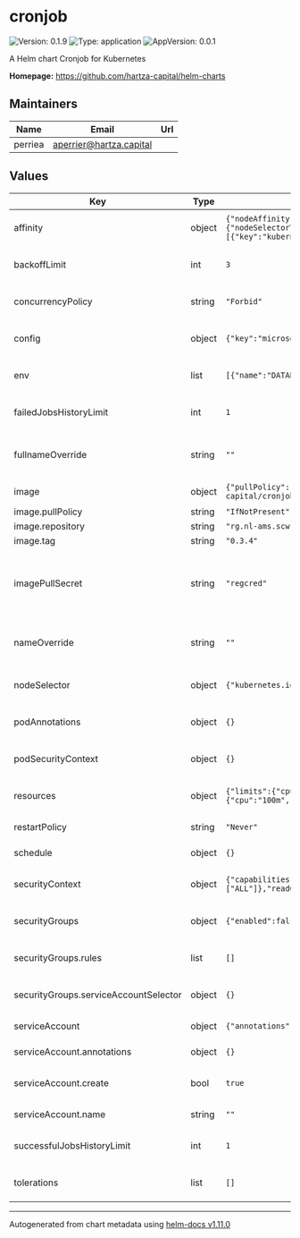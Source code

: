 # cronjob

![Version: 0.1.9](https://img.shields.io/badge/Version-0.1.9-informational?style=flat-square) ![Type: application](https://img.shields.io/badge/Type-application-informational?style=flat-square) ![AppVersion: 0.0.1](https://img.shields.io/badge/AppVersion-0.0.1-informational?style=flat-square)

A Helm chart Cronjob for Kubernetes

**Homepage:** <https://github.com/hartza-capital/helm-charts>

## Maintainers

| Name | Email | Url |
| ---- | ------ | --- |
| perriea | <aperrier@hartza.capital> |  |

## Values

| Key | Type | Default | Description |
|-----|------|---------|-------------|
| affinity | object | `{"nodeAffinity":{"requiredDuringSchedulingIgnoredDuringExecution":{"nodeSelectorTerms":[{"matchExpressions":[{"key":"kubernetes.io/arch","operator":"In","values":["arm64"]}]}]}}}` | affinity is an optional list of node affinities for pod assignment |
| backoffLimit | int | `3` | backoffLimit is the number of retries before considering the job failed |
| concurrencyPolicy | string | `"Forbid"` | concurrencyPolicy is the policy for handling concurrent jobs |
| config | object | `{"key":"microservice","name":"config"}` | config is a list of parameters to pass to the job |
| env | list | `[{"name":"DATABASE_DEBUG","value":"true"}]` | env is a list of environment variables to set in the container. |
| failedJobsHistoryLimit | int | `1` | failedJobsHistoryLimit is the number of failed jobs to keep |
| fullnameOverride | string | `""` | fullnameOverride is an optional string to substitute for the full names of resources |
| image | object | `{"pullPolicy":"IfNotPresent","repository":"rg.nl-ams.scw.cloud/hartza-capital/cronjob","tag":"0.3.4"}` | image is the image to use for the job |
| image.pullPolicy | string | `"IfNotPresent"` | The image pull policy |
| image.repository | string | `"rg.nl-ams.scw.cloud/hartza-capital/cronjob"` | The image repository |
| image.tag | string | `"0.3.4"` | The image tag |
| imagePullSecret | string | `"regcred"` | imagePullSecrets is an optional list of references to secrets in the same namespace to use for pulling any of the images used by this Chart. |
| nameOverride | string | `""` | nameOverride is an optional string to substitute for the full names of resources |
| nodeSelector | object | `{"kubernetes.io/os":"linux"}` | nodeSelector is an optional list of node labels for pod assignment |
| podAnnotations | object | `{}` | podAnnotations is an optional list of annotations to add to the pod |
| podSecurityContext | object | `{}` | podSecurityContext is an optional security context to add to the pod |
| resources | object | `{"limits":{"cpu":"100m","memory":"128Mi"},"requests":{"cpu":"100m","memory":"128Mi"}}` | resources is an optional list of resources to set for the container |
| restartPolicy | string | `"Never"` | restartPolicy is the policy for handling job failures |
| schedule | object | `{}` | schedule is a list of cron schedules to run the job |
| securityContext | object | `{"capabilities":{"drop":["ALL"]},"readOnlyRootFilesystem":true,"runAsNonRoot":true,"runAsUser":1000}` | securityContext is an optional security context to add to the container |
| securityGroups | object | `{"enabled":false,"rules":[],"serviceAccountSelector":{}}` | securityGroups is an optional configuration for AWS security groups |
| securityGroups.rules | list | `[]` | rules is an optional list of rules to add to the security group |
| securityGroups.serviceAccountSelector | object | `{}` | serviceAccountSelector is an optional matchLabels to select the service account |
| serviceAccount | object | `{"annotations":{},"create":true,"name":""}` | serviceAccount configuration |
| serviceAccount.annotations | object | `{}` | Annotations to add to the ServiceAccount |
| serviceAccount.create | bool | `true` | Specifies whether a ServiceAccount should be created |
| serviceAccount.name | string | `""` | The name of the ServiceAccount to use. |
| successfulJobsHistoryLimit | int | `1` | successfulJobsHistoryLimit is the number of successful jobs to keep |
| tolerations | list | `[]` | tolerations is an optional list of node taints to tolerate |

----------------------------------------------
Autogenerated from chart metadata using [helm-docs v1.11.0](https://github.com/norwoodj/helm-docs/releases/v1.11.0)
